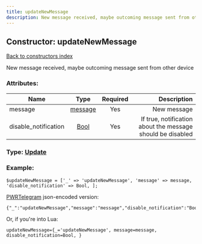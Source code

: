 ```yaml
---
title: updateNewMessage
description: New message received, maybe outcoming message sent from other device
---
```

## Constructor: updateNewMessage  
[Back to constructors index](index.md)



New message received, maybe outcoming message sent from other device

### Attributes:

| Name     |    Type       | Required | Description |
|----------|:-------------:|:--------:|------------:|
|message|[message](../types/message.md) | Yes|New message|
|disable\_notification|[Bool](../types/Bool.md) | Yes|If true, notification about the message should be disabled|



### Type: [Update](../types/Update.md)


### Example:

```
$updateNewMessage = ['_' => 'updateNewMessage', 'message' => message, 'disable_notification' => Bool, ];
```  

[PWRTelegram](https://pwrtelegram.xyz) json-encoded version:

```
{"_":"updateNewMessage","message":"message","disable_notification":"Bool"}
```


Or, if you're into Lua:  


```
updateNewMessage={_='updateNewMessage', message=message, disable_notification=Bool, }

```


